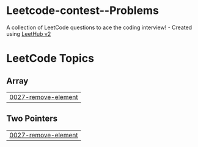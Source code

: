 # Leetcode-contest--Problems
A collection of LeetCode questions to ace the coding interview! - Created using [LeetHub v2](https://github.com/arunbhardwaj/LeetHub-2.0)

<!---LeetCode Topics Start-->
# LeetCode Topics
## Array
|  |
| ------- |
| [0027-remove-element](https://github.com/AmitJNV-IIIT/Leetcode-contest--Problems/tree/master/0027-remove-element) |
## Two Pointers
|  |
| ------- |
| [0027-remove-element](https://github.com/AmitJNV-IIIT/Leetcode-contest--Problems/tree/master/0027-remove-element) |
<!---LeetCode Topics End-->